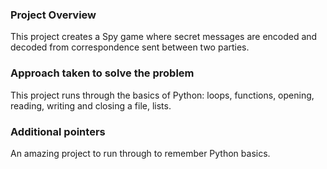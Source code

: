 ### Project Overview

 This project creates a Spy game where secret messages are encoded and decoded from correspondence sent between two parties.


### Approach taken to solve the problem

 This project runs through the basics of Python: loops, functions, opening, reading, writing and closing a file, lists.


### Additional pointers

 An amazing project to run through to remember Python basics.



